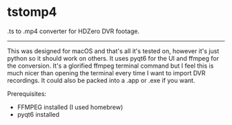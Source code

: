 # tstomp4
.ts to .mp4 converter for HDZero DVR footage.

---
This was designed for macOS and that's all it's tested on, however it's just python so it should work on others.
It uses pyqt6 for the UI and ffmpeg for the conversion. It's a glorified ffmpeg terminal command but I feel this is much nicer than opening the terminal every time I want to import DVR recordings. It could also be packed into a .app or .exe if you want.

Prerequisites:
- FFMPEG installed (I used homebrew)
- pyqt6 installed
